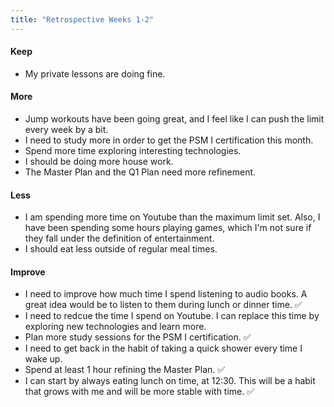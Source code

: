 ```yaml
---
title: "Retrospective Weeks 1-2"
---
```

#### Keep
- My private lessons are doing fine.

#### More
- Jump workouts have been going great, and I feel like I can push the limit every week by a bit.
- I need to study more in order to get the PSM I certification this month.
- Spend more time exploring interesting technologies.
- I should be doing more house work.
- The Master Plan and the Q1 Plan need more refinement.

#### Less
- I am spending more time on Youtube than the maximum limit set. Also, I have been spending some hours playing games, which I'm not sure if they fall under the definition of entertainment.
- I should eat less outside of regular meal times.

#### Improve
- I need to improve how much time I spend listening to audio books. A great idea would be to listen to them during lunch or dinner time. ✅
- I need to redcue the time I spend on Youtube. I can replace this time by exploring new technologies and learn more.
- Plan more study sessions for the PSM I certification. ✅
- I need to get back in the habit of taking a quick shower every time I wake up.
- Spend at least 1 hour refining the Master Plan. ✅
- I can start by always eating lunch on time, at 12:30. This will be a habit that grows with me and will be more stable with time. ✅